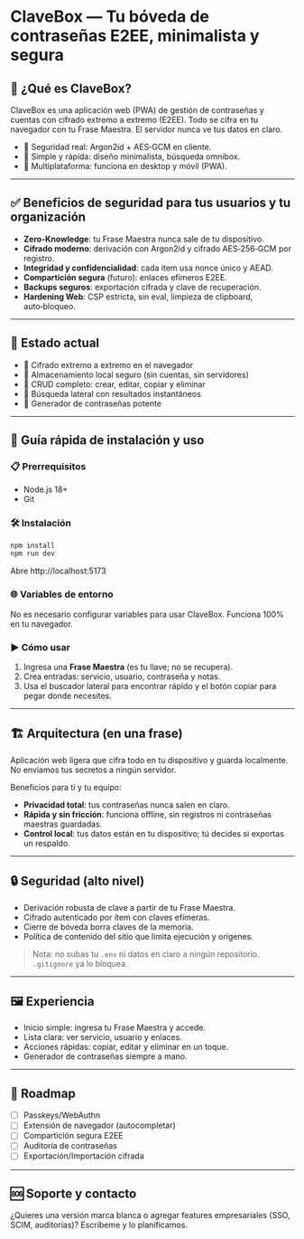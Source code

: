 # ClaveBox — Tu bóveda de contraseñas E2EE, minimalista y segura

## 🎯 ¿Qué es ClaveBox?
ClaveBox es una aplicación web (PWA) de gestión de contraseñas y cuentas con cifrado extremo a extremo (E2EE). Todo se cifra en tu navegador con tu Frase Maestra. El servidor nunca ve tus datos en claro.

- 🔐 Seguridad real: Argon2id + AES‑GCM en cliente.
- 🧠 Simple y rápida: diseño minimalista, búsqueda omnibox.
- 📱 Multiplataforma: funciona en desktop y móvil (PWA).


---

## ✅ Beneficios de seguridad para tus usuarios y tu organización
- **Zero‑Knowledge**: tu Frase Maestra nunca sale de tu dispositivo.
- **Cifrado moderno**: derivación con Argon2id y cifrado AES‑256‑GCM por registro.
- **Integridad y confidencialidad**: cada ítem usa nonce único y AEAD.
- **Compartición segura** (futuro): enlaces efímeros E2EE.
- **Backups seguros**: exportación cifrada y clave de recuperación.
- **Hardening Web**: CSP estricta, sin eval, limpieza de clipboard, auto‑bloqueo.

---

## 🧭 Estado actual
- 🔐 Cifrado extremo a extremo en el navegador
- 💾 Almacenamiento local seguro (sin cuentas, sin servidores)
- 📝 CRUD completo: crear, editar, copiar y eliminar
- 🔎 Búsqueda lateral con resultados instantáneos
- 🔧 Generador de contraseñas potente

---

## 🚀 Guía rápida de instalación y uso

### 📋 Prerrequisitos
- Node.js 18+
- Git

### 🛠️ Instalación
```bash
npm install
npm run dev
```
Abre http://localhost:5173

### 🌐 Variables de entorno
No es necesario configurar variables para usar ClaveBox. Funciona 100% en tu navegador.

### ▶️ Cómo usar
1) Ingresa una **Frase Maestra** (es tu llave; no se recupera).
2) Crea entradas: servicio, usuario, contraseña y notas.
3) Usa el buscador lateral para encontrar rápido y el botón copiar para pegar donde necesites.

---

## 🏗️ Arquitectura (en una frase)
Aplicación web ligera que cifra todo en tu dispositivo y guarda localmente. No enviamos tus secretos a ningún servidor.

Beneficios para ti y tu equipo:
- **Privacidad total**: tus contraseñas nunca salen en claro.
- **Rápida y sin fricción**: funciona offline, sin registros ni contraseñas maestras guardadas.
- **Control local**: tus datos están en tu dispositivo; tú decides si exportas un respaldo.

---

## 🔒 Seguridad (alto nivel)
- Derivación robusta de clave a partir de tu Frase Maestra.
- Cifrado autenticado por ítem con claves efímeras.
- Cierre de bóveda borra claves de la memoria.
- Política de contenido del sitio que limita ejecución y orígenes.

> Nota: no subas tu `.env` ni datos en claro a ningún repositorio. `.gitignore` ya lo bloquea.

---

## 🖼️ Experiencia
- Inicio simple: ingresa tu Frase Maestra y accede.
- Lista clara: ver servicio, usuario y enlaces.
- Acciones rápidas: copiar, editar y eliminar en un toque.
- Generador de contraseñas siempre a mano.

---

## 🧩 Roadmap
- [ ] Passkeys/WebAuthn
- [ ] Extensión de navegador (autocompletar)
- [ ] Compartición segura E2EE
- [ ] Auditoría de contraseñas
- [ ] Exportación/Importación cifrada

---

## 🆘 Soporte y contacto
¿Quieres una versión marca blanca o agregar features empresariales (SSO, SCIM, auditorías)? Escríbeme y lo planificamos.
